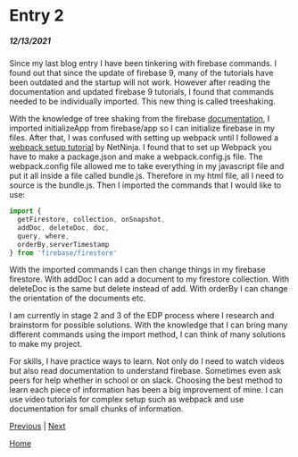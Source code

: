 # Entry 2
##### 12/13/2021

Since my last blog entry I have been tinkering with firebase commands. I found out that since the update of firebase 9, many of the tutorials have been outdated and the startup will not work. However after reading the documentation and updated firebase 9 tutorials, I found that commands needed to be individually imported. This new thing is called treeshaking. 

With the knowledge of tree shaking from the firebase [documentation](https://firebase.google.com/docs/web/setup?authuser=0), I imported initializeApp from firebase/app so I can initialize firebase in my files. After that, I was confused with setting up webpack until I followed a [webpack setup tutorial](https://www.youtube.com/watch?v=vK2NoOoqyRo) by NetNinja. I found that to set up Webpack you have to make a package.json and make a webpack.config.js file. The webpack.config file allowed me to take everything in my javascript file and put it all inside a file called bundle.js. Therefore in my html file, all I need to source is the bundle.js. Then I imported the commands that I would like to use:

```js 
import {
  getFirestore, collection, onSnapshot, 
  addDoc, deleteDoc, doc,
  query, where, 
  orderBy,serverTimestamp
} from 'firebase/firestore'
```
With the imported commands I can then change things in my firebase firestore. With addDoc I can add a document to my firestore collection.
With deleteDoc is the same but delete instead of add. 
With orderBy I can change the orientation of the documents etc. 

I am currently in stage 2 and 3 of the EDP process where I research and brainstorm for possible solutions. With the knowledge that I can bring many different commands using the import method, I can think of many solutions to make my project. 

For skills, I have practice ways to learn. Not only do I need to watch videos but also read documentation to understand firebase. Sometimes even ask peers for help whether in school or on slack. Choosing the best method to learn each piece of information has been a big improvement of mine. I can use video tutorials for complex setup such as webpack and use documentation for small chunks of information. 


[Previous](entry01.md) | [Next](entry03.md)

[Home](../README.md)
